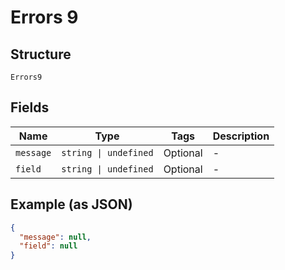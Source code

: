 
# Errors 9

## Structure

`Errors9`

## Fields

| Name | Type | Tags | Description |
|  --- | --- | --- | --- |
| `message` | `string \| undefined` | Optional | - |
| `field` | `string \| undefined` | Optional | - |

## Example (as JSON)

```json
{
  "message": null,
  "field": null
}
```

